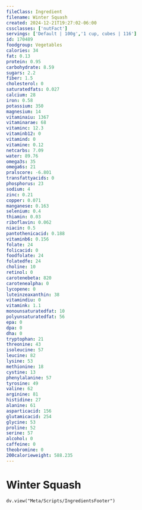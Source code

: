 ```yaml
---
fileClass: Ingredient
filename: Winter Squash
created: 2024-12-21T19:27:02-06:00
cssclasses: ['nutFact']
servings: ['Default | 100g','1 cup, cubes | 116']
id: 170489
foodgroup: Vegetables
calories: 34
fat: 0.13
protein: 0.95
carbohydrate: 8.59
sugars: 2.2
fiber: 1.5
cholesterol: 0
saturatedfats: 0.027
calcium: 28
iron: 0.58
potassium: 350
magnesium: 14
vitaminaiu: 1367
vitaminarae: 68
vitaminc: 12.3
vitaminb12: 0
vitamind: 0
vitamine: 0.12
netcarbs: 7.09
water: 89.76
omega3s: 35
omega6s: 21
pralscore: -6.801
transfattyacids: 0
phosphorus: 23
sodium: 4
zinc: 0.21
copper: 0.071
manganese: 0.163
selenium: 0.4
thiamin: 0.03
riboflavin: 0.062
niacin: 0.5
pantothenicacid: 0.188
vitaminb6: 0.156
folate: 24
folicacid: 0
foodfolate: 24
folatedfe: 24
choline: 10
retinol: 0
carotenebeta: 820
carotenealpha: 0
lycopene: 0
luteinzeaxanthin: 38
vitamindiu: 0
vitamink: 1.1
monounsaturatedfat: 10
polyunsaturatedfat: 56
epa: 0
dpa: 0
dha: 0
tryptophan: 21
threonine: 43
isoleucine: 57
leucine: 82
lysine: 53
methionine: 18
cystine: 13
phenylalanine: 57
tyrosine: 49
valine: 62
arginine: 81
histidine: 27
alanine: 61
asparticacid: 156
glutamicacid: 254
glycine: 53
proline: 52
serine: 57
alcohol: 0
caffeine: 0
theobromine: 0
200calorieweight: 588.235
---
```


# Winter Squash

```dataviewjs
dv.view("Meta/Scripts/IngredientsFooter")
```